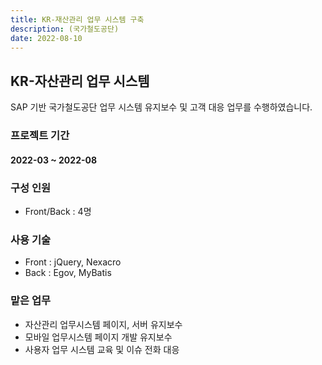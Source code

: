 ```yaml
---
title: KR-재산관리 업무 시스템 구축
description: (국가철도공단)
date: 2022-08-10
---
```


## KR-자산관리 업무 시스템

SAP 기반 국가철도공단 업무 시스템 유지보수 및 고객 대응 업무를 수행하였습니다.

### 프로젝트 기간
#### 2022-03 ~ 2022-08

### 구성 인원
- Front/Back : 4명

### 사용 기술
- Front : jQuery, Nexacro
- Back : Egov, MyBatis

### 맡은 업무

- 자산관리 업무시스템 페이지, 서버 유지보수
- 모바일 업무시스템 페이지 개발 유지보수
- 사용자 업무 시스템 교육 및 이슈 전화 대응
